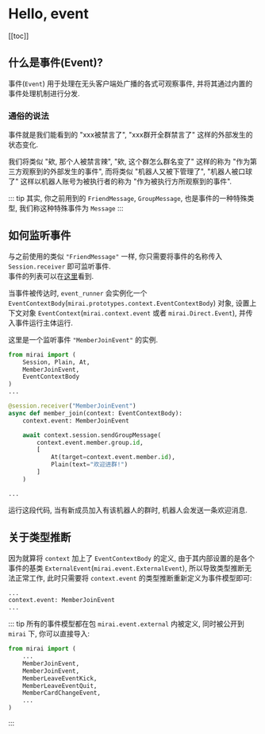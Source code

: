 # Hello, event

[[toc]]

## 什么是事件(Event)?
事件(`Event`) 用于处理在无头客户端处广播的各式可观察事件, 并将其通过内置的事件处理机制进行分发.

### 通俗的说法
事件就是我们能看到的 "xxx被禁言了", "xxx群开全群禁言了" 这样的外部发生的状态变化.

我们将类似 "欸, 那个人被禁言辣", "欸, 这个群怎么群名变了" 这样的称为 "作为第三方观察到的外部发生的事件",
而将类似 "机器人又被下管理了", "机器人被口球了" 这样以机器人账号为被执行者的称为 "作为被执行方所观察到的事件".

::: tip
其实, 你之前用到的 `FriendMessage`, `GroupMessage`,
也是事件的一种特殊类型, 我们称这种特殊事件为 `Message`
:::

## 如何监听事件
与之前使用的类似 `"FriendMessage"` 一样, 你只需要将事件的名称传入 `Session.receiver` 即可监听事件.  
事件的列表可以在[这里](https://github.com/mamoe/mirai/blob/master/mirai-api-http/EventType_CH.md)看到.

当事件被传达时, `event_runner` 会实例化一个 `EventContextBody`(`mirai.prototypes.context.EventContextBody`)
对象, 设置上下文对象 `EventContext`(`mirai.context.event` 或者 `mirai.Direct.Event`), 
并传入事件运行主体运行.

这里是一个监听事件 `"MemberJoinEvent"` 的实例.
``` python
from mirai import (
    Session, Plain, At,
    MemberJoinEvent,
    EventContextBody
)
...

@session.receiver("MemberJoinEvent")
async def member_join(context: EventContextBody):
    context.event: MemberJoinEvent

    await context.session.sendGroupMessage(
        context.event.member.group.id,
        [
            At(target=context.event.member.id),
            Plain(text="欢迎进群!")
        ]
    )

...
```

运行这段代码, 当有新成员加入有该机器人的群时, 机器人会发送一条欢迎消息.

## 关于类型推断
因为就算将 `context` 加上了 `EventContextBody` 的定义,
由于其内部设置的是各个事件的基类 `ExternalEvent`(`mirai.event.ExternalEvent`),
所以导致类型推断无法正常工作, 此时只需要将 `context.event` 的类型推断重新定义为事件模型即可:

``` python
...
context.event: MemberJoinEvent
...
```

::: tip
所有的事件模型都在包 `mirai.event.external` 内被定义, 同时被公开到 `mirai` 下, 你可以直接导入:

``` python
from mirai import (
    ...
    MemberJoinEvent,
    MemberJoinEvent,
    MemberLeaveEventKick,
    MemberLeaveEventQuit,
    MemberCardChangeEvent,
    ... 
)
```
:::